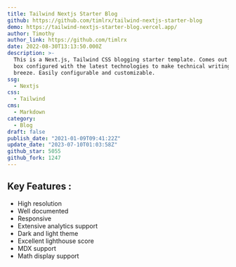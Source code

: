 ```yaml
---
title: Tailwind Nextjs Starter Blog
github: https://github.com/timlrx/tailwind-nextjs-starter-blog
demo: https://tailwind-nextjs-starter-blog.vercel.app/
author: Timothy
author_link: https://github.com/timlrx
date: 2022-08-30T13:13:50.000Z
description: >-
  This is a Next.js, Tailwind CSS blogging starter template. Comes out of the
  box configured with the latest technologies to make technical writing a
  breeze. Easily configurable and customizable.
ssg:
  - Nextjs
css:
  - Tailwind
cms:
  - Markdown
category:
  - Blog
draft: false
publish_date: "2021-01-09T09:41:22Z"
update_date: "2023-07-10T01:03:58Z"
github_star: 5055
github_fork: 1247
---
```


## Key Features :

- High resolution
- Well documented
- Responsive
- Extensive analytics support
- Dark and light theme
- Excellent lighthouse score
- MDX support
- Math display support
